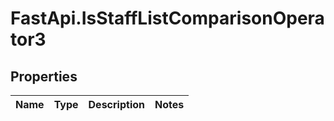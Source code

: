 # FastApi.IsStaffListComparisonOperator3

## Properties
Name | Type | Description | Notes
------------ | ------------- | ------------- | -------------
